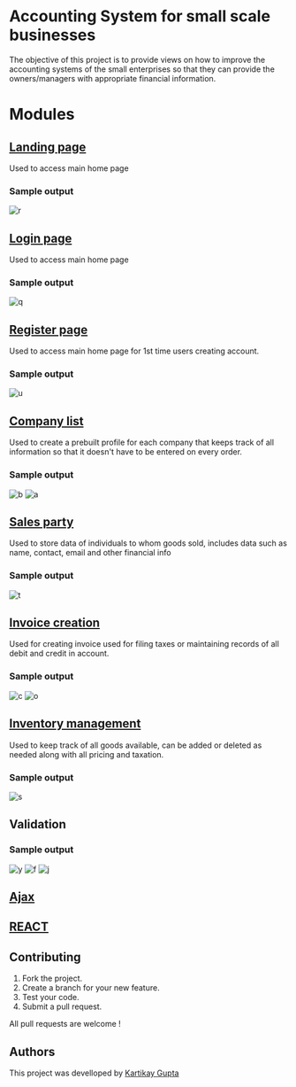 # Accounting System for small scale businesses
The objective of this project is to provide views on how to improve the accounting systems of the small enterprises so that they can provide the owners/managers with appropriate financial information.
# Modules

## [Landing page](https://github.com/Kartikay77/Resume/blob/main/Accounting%20System%20for%20small%20scale%20businesses/views/pages/index.hbs)
Used to access main home page
### Sample output
![r](https://github.com/Kartikay77/Resume/blob/main/Accounting%20System%20for%20small%20scale%20businesses/media/landing.JPG?raw=true)

## [Login page](https://github.com/Kartikay77/Resume/blob/main/Accounting%20System%20for%20small%20scale%20businesses/views/pages/login.hbs)
Used to access main home page
### Sample output
![q](https://github.com/Kartikay77/Resume/blob/main/Accounting%20System%20for%20small%20scale%20businesses/media/login.JPG?raw=true)

## [Register page](https://github.com/Kartikay77/Resume/blob/main/Accounting%20System%20for%20small%20scale%20businesses/views/pages/register.hbs)
Used to access main home page for 1st time users creating account.
### Sample output
![u](https://github.com/Kartikay77/Resume/blob/main/Accounting%20System%20for%20small%20scale%20businesses/media/registration.JPG?raw=true)

## [Company list](https://github.com/Kartikay77/Resume/tree/main/Accounting%20System%20for%20small%20scale%20businesses/views/company)
Used to create a prebuilt profile for each company that keeps track of all information so that it doesn't have to be entered on every order.
### Sample output
![b](https://github.com/Kartikay77/Resume/blob/main/Accounting%20System%20for%20small%20scale%20businesses/media/create%20company.JPG?raw=true)
![a](https://github.com/Kartikay77/Resume/blob/main/Accounting%20System%20for%20small%20scale%20businesses/media/company%20list.JPG?raw=true)

## [Sales party](https://github.com/Kartikay77/Resume/tree/main/Accounting%20System%20for%20small%20scale%20businesses/views/party)
Used to store data of individuals to whom goods sold, includes data such as name, contact, email and other financial info 
### Sample output
![t](https://github.com/Kartikay77/Resume/blob/main/Accounting%20System%20for%20small%20scale%20businesses/media/sales%20party.JPG?raw=true)

## [Invoice creation](https://github.com/Kartikay77/Resume/tree/main/Accounting%20System%20for%20small%20scale%20businesses/views/invoice)
Used for creating invoice used for filing taxes or maintaining records of all debit and credit in account.
### Sample output
![c](https://github.com/Kartikay77/Resume/blob/main/Accounting%20System%20for%20small%20scale%20businesses/media/invoice%20creation.JPG?raw=true)
![o](https://github.com/Kartikay77/Resume/blob/main/Accounting%20System%20for%20small%20scale%20businesses/media/invoice%20printing.JPG?raw=true)

## [Inventory management](https://github.com/Kartikay77/Resume/blob/main/Accounting%20System%20for%20small%20scale%20businesses/routes/company.js)
Used to keep track of all goods available, can be added or deleted as needed along with all pricing and taxation.
### Sample output
![s](https://github.com/Kartikay77/Resume/blob/main/Accounting%20System%20for%20small%20scale%20businesses/media/inventory%20management.JPG?raw=true)

## Validation
### Sample output
![y](https://github.com/Kartikay77/Resume/blob/main/Accounting%20System%20for%20small%20scale%20businesses/media/v1.JPG?raw=true)
![f](https://github.com/Kartikay77/Resume/blob/main/Accounting%20System%20for%20small%20scale%20businesses/media/v2.JPG?raw=true)
![j](https://github.com/Kartikay77/Resume/blob/main/Accounting%20System%20for%20small%20scale%20businesses/media/v3.JPG?raw=true)

## [Ajax](https://github.com/Kartikay77/Resume/tree/main/Accounting%20System%20for%20small%20scale%20businesses/AJAX/Invoice)
## [REACT](https://github.com/Kartikay77/Resume/tree/main/Accounting%20System%20for%20small%20scale%20businesses/REACT)

## Contributing
1. Fork the project.
2. Create a branch for your new feature.
3. Test your code.
5. Submit a pull request.

All pull requests are welcome !

## Authors
This project was develloped by [Kartikay Gupta](https://github.com/Kartikay77)
